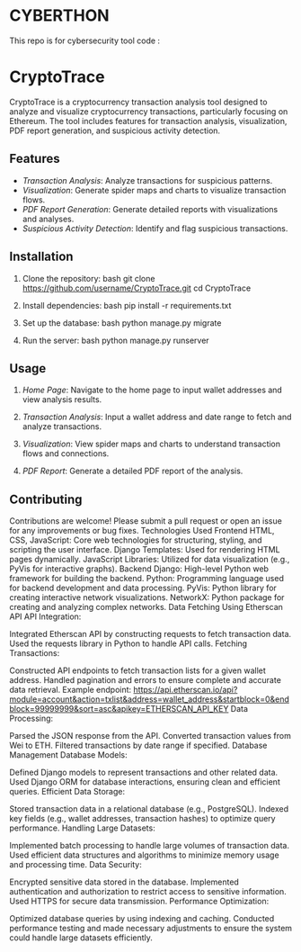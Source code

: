 # CYBERTHON
This repo is for cybersecurity tool
code :

# CryptoTrace

CryptoTrace is a cryptocurrency transaction analysis tool designed to analyze and visualize cryptocurrency transactions, particularly focusing on Ethereum. The tool includes features for transaction analysis, visualization, PDF report generation, and suspicious activity detection.

## Features

- *Transaction Analysis*: Analyze transactions for suspicious patterns.
- *Visualization*: Generate spider maps and charts to visualize transaction flows.
- *PDF Report Generation*: Generate detailed reports with visualizations and analyses.
- *Suspicious Activity Detection*: Identify and flag suspicious transactions.

## Installation

1. Clone the repository:
   bash
   git clone https://github.com/username/CryptoTrace.git
   cd CryptoTrace
   

2. Install dependencies:
   bash
   pip install -r requirements.txt
   

3. Set up the database:
   bash
   python manage.py migrate
   

4. Run the server:
   bash
   python manage.py runserver
   

## Usage

1. *Home Page*: Navigate to the home page to input wallet addresses and view analysis results.

2. *Transaction Analysis*: Input a wallet address and date range to fetch and analyze transactions.

3. *Visualization*: View spider maps and charts to understand transaction flows and connections.

4. *PDF Report*: Generate a detailed PDF report of the analysis.

## Contributing

Contributions are welcome! Please submit a pull request or open an issue for any improvements or bug fixes.
Technologies Used
Frontend
HTML, CSS, JavaScript: Core web technologies for structuring, styling, and scripting the user interface.
Django Templates: Used for rendering HTML pages dynamically.
JavaScript Libraries: Utilized for data visualization (e.g., PyVis for interactive graphs).
Backend
Django: High-level Python web framework for building the backend.
Python: Programming language used for backend development and data processing.
PyVis: Python library for creating interactive network visualizations.
NetworkX: Python package for creating and analyzing complex networks.
Data Fetching Using Etherscan API
API Integration:

Integrated Etherscan API by constructing requests to fetch transaction data.
Used the requests library in Python to handle API calls.
Fetching Transactions:

Constructed API endpoints to fetch transaction lists for a given wallet address.
Handled pagination and errors to ensure complete and accurate data retrieval.
Example endpoint: https://api.etherscan.io/api?module=account&action=txlist&address=wallet_address&startblock=0&endblock=99999999&sort=asc&apikey=ETHERSCAN_API_KEY
Data Processing:

Parsed the JSON response from the API.
Converted transaction values from Wei to ETH.
Filtered transactions by date range if specified.
Database Management
Database Models:

Defined Django models to represent transactions and other related data.
Used Django ORM for database interactions, ensuring clean and efficient queries.
Efficient Data Storage:

Stored transaction data in a relational database (e.g., PostgreSQL).
Indexed key fields (e.g., wallet addresses, transaction hashes) to optimize query performance.
Handling Large Datasets:

Implemented batch processing to handle large volumes of transaction data.
Used efficient data structures and algorithms to minimize memory usage and processing time.
Data Security:

Encrypted sensitive data stored in the database.
Implemented authentication and authorization to restrict access to sensitive information.
Used HTTPS for secure data transmission.
Performance Optimization:

Optimized database queries by using indexing and caching.
Conducted performance testing and made necessary adjustments to ensure the system could handle large datasets efficiently.
